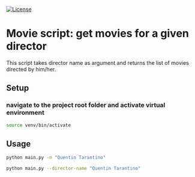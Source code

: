 
[![License](http://img.shields.io/:license-mit-blue.svg?style=flat-square)](http://badges.mit-license.org)

# Movie script: get movies for a given director

This script takes director name as argument and returns the list of movies directed by him/her.

## Setup

### navigate to the project root folder and activate virtual environment
```bash
source venv/bin/activate
```

## Usage

```bash
python main.py -n "Quentin Tarantino"

python main.py --director-name "Quentin Tarantino"
```
